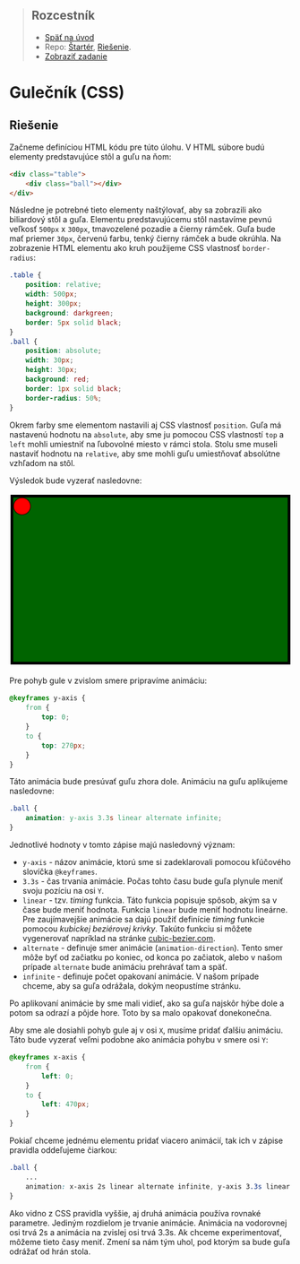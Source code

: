 <div class="hidden">

> ## Rozcestník
> - [Späť na úvod](../../README.md)
> - Repo: [Štartér](/../../tree/main/css/pool), [Riešenie](/../../tree/solution/css/pool).
> - [Zobraziť zadanie](zadanie.md)

# Gulečník (CSS)

</div>

## Riešenie

Začneme definíciou HTML kódu pre túto úlohu. V HTML súbore budú elementy predstavujúce stôl a guľu na ňom:
<div style="page-break-after: always;"></div>

```html
<div class="table">
    <div class="ball"></div>
</div>
```

Následne je potrebné tieto elementy naštýlovať, aby sa zobrazili ako biliardový stôl a guľa. Elementu predstavujúcemu stôl nastavíme pevnú veľkosť `500px` x `300px`, tmavozelené pozadie a čierny rámček. Guľa bude mať priemer `30px`, červenú farbu, tenký čierny rámček a bude okrúhla. Na zobrazenie HTML elementu ako kruh použijeme CSS vlastnosť `border-radius`:

```css
.table {
    position: relative;
    width: 500px;
    height: 300px;
    background: darkgreen;
    border: 5px solid black;
}
.ball {
    position: absolute;
    width: 30px;
    height: 30px;
    background: red;
    border: 1px solid black;
    border-radius: 50%;
}
```

Okrem farby sme elementom nastavili aj CSS vlastnosť `position`. Guľa má nastavenú hodnotu na `absolute`, aby sme ju pomocou CSS vlastností `top` a `left` mohli umiestniť na ľubovolné miesto v rámci stola. Stolu sme museli nastaviť hodnotu na `relative`, aby sme mohli guľu umiestňovať absolútne vzhľadom na stôl.
<div style="page-break-after: always;"></div>

Výsledok bude vyzerať nasledovne:

![Zobrazenie gule a stola](images_pool/riesenie1.png)

Pre pohyb gule v zvislom smere pripravíme animáciu:

```css
@keyframes y-axis {
    from {
        top: 0;
    }
    to {
        top: 270px;
    }
}
```

Táto animácia bude presúvať guľu zhora dole. Animáciu na guľu aplikujeme nasledovne:

```css
.ball {
    animation: y-axis 3.3s linear alternate infinite;
}
```

Jednotlivé hodnoty v tomto zápise majú nasledovný význam:

- `y-axis` - názov animácie, ktorú sme si zadeklarovali pomocou kľúčového slovíčka `@keyframes`.
- `3.3s` - čas trvania animácie. Počas tohto času bude guľa plynule meniť svoju pozíciu na osi `Y`.
- `linear` - tzv. *timing* funkcia. Táto funkcia popisuje spôsob, akým sa v čase bude meniť hodnota. Funkcia `linear` bude meniť hodnotu lineárne. Pre zaujímavejšie animácie sa dajú použiť definície *timing* funkcie pomocou *kubickej beziérovej krivky*. Takúto funkciu si môžete vygenerovať napríklad na stránke [cubic-bezier.com](https://cubic-bezier.com).
- `alternate` - definuje smer animácie (`animation-direction`). Tento smer môže byť od začiatku po koniec, od konca po začiatok, alebo v našom prípade `alternate` bude animáciu prehrávať tam a späť.
- `infinite` - definuje počet opakovaní animácie. V našom prípade chceme, aby sa guľa odrážala, dokým neopustíme stránku.

Po aplikovaní animácie by sme mali vidieť, ako sa guľa najskôr hýbe dole a potom sa odrazí a pôjde hore. Toto by sa malo opakovať donekonečna.

Aby sme ale dosiahli pohyb gule aj v osi `X`, musíme pridať ďalšiu animáciu. Táto bude vyzerať veľmi podobne ako animácia pohybu v smere osi `Y`:

```css
@keyframes x-axis {
    from {
        left: 0;
    }
    to {
        left: 470px;
    }
}
```

Pokiaľ chceme jednému elementu pridať viacero animácií, tak ich v zápise pravidla oddeľujeme čiarkou:

```css
.ball {
    ... 
    animation: x-axis 2s linear alternate infinite, y-axis 3.3s linear alternate infinite;
}
```

Ako vidno z CSS pravidla vyššie, aj druhá animácia používa rovnaké parametre. Jediným rozdielom je trvanie animácie. Animácia na vodorovnej osi trvá 2s a animácia na zvislej osi trvá 3.3s. Ak chceme experimentovať, môžeme tieto časy meniť. Zmení sa nám tým uhol, pod ktorým sa bude guľa odrážať od hrán stola.